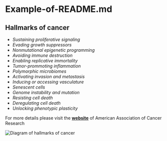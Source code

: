 # Example-of-README.md
## Hallmarks of cancer

* *Sustaining proliferative signaling*
* *Evading growth suppressors*
* *Nonmutational epigenetic programming*
* *Avoiding immune destruction*
* *Enabling replicative immortality*
* *Tumor-prommoting inflammation*
* *Polymorphic microbiomes*
* *Activating invasion and metastasis*
* *Inducing or accessing vasculature*
* *Senescent cells*
* *Genome instability and mutation*
* *Resisting cell death*
* *Deregulating cell death*
* *Unlocking phenotypic plasticity*

For more details please visit the [**website**](https://www.aacr.org/blog/2022/01/21/new-dimensions-in-cancer-biology-updated-hallmarks-of-cancer-published/) of American Association of Cancer Research

![Diagram of hallmarks of cancer](https://www.aacr.org/wp-content/uploads/2022/01/Hallmarks-of-Cancer.jpg)
